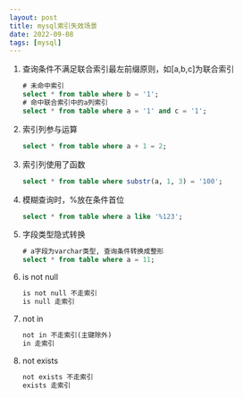 ```yaml
---
layout: post
title: mysql索引失效场景
date: 2022-09-08
tags: [mysql]
---
```


1. 查询条件不满足联合索引最左前缀原则，如[a,b,c]为联合索引
    ```sql
    # 未命中索引
    select * from table where b = '1';
    # 命中联合索引中的a列索引
    select * from table where a = '1' and c = '1';
    ```
2. 索引列参与运算
    ```sql
    select * from table where a + 1 = 2;
    ```
3. 索引列使用了函数
    ```sql
    select * from table where substr(a, 1, 3) = '100';
    ```
4. 模糊查询时，%放在条件首位
    ```sql
    select * from table where a like '%123';
    ```
5. 字段类型隐式转换
    ```sql
    # a字段为varchar类型, 查询条件转换成整形
    select * from table where a = 11;
    ```
6. is not null
    ```html
    is not null 不走索引
    is null 走索引
    ```
7. not in
    ```html
    not in 不走索引(主键除外)
    in 走索引
    ```
8. not exists
    ```html
    not exists 不走索引
    exists 走索引
    ```





